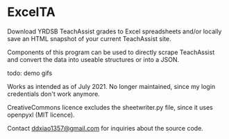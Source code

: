 # ExcelTA
Download YRDSB TeachAssist grades to Excel spreadsheets and/or locally save an HTML snapshot of your current TeachAssist site.

Components of this program can be used to directly scrape TeachAssist and convert the data into useable structures or into a JSON.

todo: demo gifs

Works as intended as of July 2021. No longer maintained, since my login credentials don't work anymore.


CreativeCommons licence excludes the sheetwriter.py file, since it uses openpyxl (MIT licence).

Contact ddxiao1357@gmail.com for inquiries about the source code.
